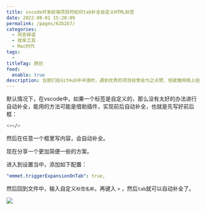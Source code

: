 ```yaml
---
title: vscode开发前端项目时如何tab补全自定义HTML标签
date: 2022-08-01 15:28:09
permalink: /pages/62b2b7/
categories:
  - 闲言碎语
  - 效率工具
  - Mac时代
tags:
  -
titleTag: 原创
feed:
  enable: true
description: 当我们在GitHub中冲浪时，遇到优秀的项目经常会为之点赞，但就像网络上经常说的玩笑一样：收藏等于会了。其实我们不应该让这些已被自己赏识过的项目石沉大海，那么，如果有一个项目能把自己过去star过得项目自动整理并归类就好了。本文就将介绍如何利用GitHub Actions来实现这个功能。
---
```



默认情况下，在vscode中，如果一个标签是自定义的，那么没有太好的办法进行自动补全，能用的方法可能是借助插件，实现前后自动补全，也就是先写好前后框：

```sh
<></>
```

然后在任意一个框里写内容，会自动补全。

现在分享一个更加简便一些的方案。

进入到设置当中，添加如下配置：


```yml
"emmet.triggerExpansionOnTab": true,
```

然后回到文件中，输入自定义`标签名称`，再键入 `>` ，然后`tab`就可以自动补全了。

![](https://tvax1.sinaimg.cn/large/008k1Yt0ly1h3tk8o6vamj30rs15o462.jpg)